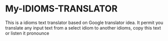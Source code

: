 # My-IDIOMS-TRANSLATOR


<p>
    This is a idioms text translator based on Google translator idea. It permit you translate any input text from a select idiom to another idioms, copy this text or listen it pronounce 
</p>
